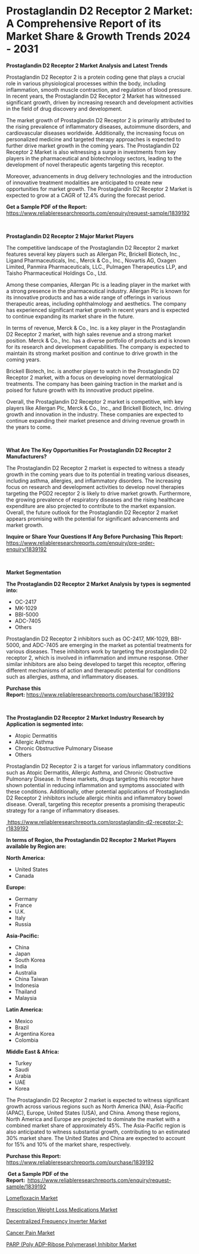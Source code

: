 <p><h1>Prostaglandin D2 Receptor 2 Market: A Comprehensive Report of its Market Share & Growth Trends 2024 - 2031</h1></p><p><strong>Prostaglandin D2 Receptor 2 Market Analysis and Latest Trends</strong></p>
<p><p>Prostaglandin D2 Receptor 2 is a protein coding gene that plays a crucial role in various physiological processes within the body, including inflammation, smooth muscle contraction, and regulation of blood pressure. In recent years, the Prostaglandin D2 Receptor 2 Market has witnessed significant growth, driven by increasing research and development activities in the field of drug discovery and development.</p><p>The market growth of Prostaglandin D2 Receptor 2 is primarily attributed to the rising prevalence of inflammatory diseases, autoimmune disorders, and cardiovascular diseases worldwide. Additionally, the increasing focus on personalized medicine and targeted therapy approaches is expected to further drive market growth in the coming years. The Prostaglandin D2 Receptor 2 Market is also witnessing a surge in investments from key players in the pharmaceutical and biotechnology sectors, leading to the development of novel therapeutic agents targeting this receptor.</p><p>Moreover, advancements in drug delivery technologies and the introduction of innovative treatment modalities are anticipated to create new opportunities for market growth. The Prostaglandin D2 Receptor 2 Market is expected to grow at a CAGR of 12.4% during the forecast period.</p></p>
<p><strong>Get a Sample PDF of the Report:&nbsp;</strong> <a href="https://www.reliableresearchreports.com/enquiry/request-sample/1839192">https://www.reliableresearchreports.com/enquiry/request-sample/1839192</a></p>
<p>&nbsp;</p>
<p><strong>Prostaglandin D2 Receptor 2 Major Market Players</strong></p>
<p><p>The competitive landscape of the Prostaglandin D2 Receptor 2 market features several key players such as Allergan Plc, Brickell Biotech, Inc., Ligand Pharmaceuticals, Inc., Merck & Co., Inc., Novartis AG, Oxagen Limited, Panmira Pharmaceuticals, LLC., Pulmagen Therapeutics LLP, and Taisho Pharmaceutical Holdings Co., Ltd.</p><p>Among these companies, Allergan Plc is a leading player in the market with a strong presence in the pharmaceutical industry. Allergan Plc is known for its innovative products and has a wide range of offerings in various therapeutic areas, including ophthalmology and aesthetics. The company has experienced significant market growth in recent years and is expected to continue expanding its market share in the future.</p><p>In terms of revenue, Merck & Co., Inc. is a key player in the Prostaglandin D2 Receptor 2 market, with high sales revenue and a strong market position. Merck & Co., Inc. has a diverse portfolio of products and is known for its research and development capabilities. The company is expected to maintain its strong market position and continue to drive growth in the coming years.</p><p>Brickell Biotech, Inc. is another player to watch in the Prostaglandin D2 Receptor 2 market, with a focus on developing novel dermatological treatments. The company has been gaining traction in the market and is poised for future growth with its innovative product pipeline.</p><p>Overall, the Prostaglandin D2 Receptor 2 market is competitive, with key players like Allergan Plc, Merck & Co., Inc., and Brickell Biotech, Inc. driving growth and innovation in the industry. These companies are expected to continue expanding their market presence and driving revenue growth in the years to come.</p></p>
<p>&nbsp;</p>
<p><strong>What Are The Key Opportunities For Prostaglandin D2 Receptor 2 Manufacturers?</strong></p>
<p><p>The Prostaglandin D2 Receptor 2 market is expected to witness a steady growth in the coming years due to its potential in treating various diseases, including asthma, allergies, and inflammatory disorders. The increasing focus on research and development activities to develop novel therapies targeting the PGD2 receptor 2 is likely to drive market growth. Furthermore, the growing prevalence of respiratory diseases and the rising healthcare expenditure are also projected to contribute to the market expansion. Overall, the future outlook for the Prostaglandin D2 Receptor 2 market appears promising with the potential for significant advancements and market growth.</p></p>
<p><strong>Inquire or Share Your Questions If Any Before Purchasing This Report:</strong> <a href="https://www.reliableresearchreports.com/enquiry/pre-order-enquiry/1839192">https://www.reliableresearchreports.com/enquiry/pre-order-enquiry/1839192</a></p>
<p>&nbsp;</p>
<p><strong>Market Segmentation</strong></p>
<p><strong>The Prostaglandin D2 Receptor 2 Market Analysis by types is segmented into:</strong></p>
<p><ul><li>OC-2417</li><li>MK-1029</li><li>BBI-5000</li><li>ADC-7405</li><li>Others</li></ul></p>
<p><p>Prostaglandin D2 Receptor 2 inhibitors such as OC-2417, MK-1029, BBI-5000, and ADC-7405 are emerging in the market as potential treatments for various diseases. These inhibitors work by targeting the prostaglandin D2 receptor 2, which is involved in inflammation and immune response. Other similar inhibitors are also being developed to target this receptor, offering different mechanisms of action and therapeutic potential for conditions such as allergies, asthma, and inflammatory diseases.</p></p>
<p><strong>Purchase this Report:&nbsp;</strong><a href="https://www.reliableresearchreports.com/purchase/1839192">https://www.reliableresearchreports.com/purchase/1839192</a></p>
<p>&nbsp;</p>
<p><strong>The Prostaglandin D2 Receptor 2 Market Industry Research by Application is segmented into:</strong></p>
<p><ul><li>Atopic Dermatitis</li><li>Allergic Asthma</li><li>Chronic Obstructive Pulmonary Disease</li><li>Others</li></ul></p>
<p><p>Prostaglandin D2 Receptor 2 is a target for various inflammatory conditions such as Atopic Dermatitis, Allergic Asthma, and Chronic Obstructive Pulmonary Disease. In these markets, drugs targeting this receptor have shown potential in reducing inflammation and symptoms associated with these conditions. Additionally, other potential applications of Prostaglandin D2 Receptor 2 inhibitors include allergic rhinitis and inflammatory bowel disease. Overall, targeting this receptor presents a promising therapeutic strategy for a range of inflammatory diseases.</p></p>
<p><a href="https://www.reliableresearchreports.com/prostaglandin-d2-receptor-2-r1839192">&nbsp;https://www.reliableresearchreports.com/prostaglandin-d2-receptor-2-r1839192</a></p>
<p><strong>In terms of Region, the Prostaglandin D2 Receptor 2 Market Players available by Region are:</strong></p>
<p>
    <p> <strong> North America: </strong>
        <ul>
            <li>United States</li>
            <li>Canada</li>
        </ul>
        </p> 
    <p> <strong> Europe: </strong>
        <ul>
            <li>Germany</li>
            <li>France</li>
            <li>U.K.</li>
            <li>Italy</li>
            <li>Russia</li>
        </ul>
        </p> 
    <p> <strong> Asia-Pacific: </strong>
        <ul>
            <li>China</li>
            <li>Japan</li>
            <li>South Korea</li>
            <li>India</li>
            <li>Australia</li>
            <li>China Taiwan</li>
            <li>Indonesia</li>
            <li>Thailand</li>
            <li>Malaysia</li>
        </ul>
        </p> 
    <p> <strong> Latin America: </strong>
        <ul>
            <li>Mexico</li>
            <li>Brazil</li>
            <li>Argentina Korea</li>
            <li>Colombia</li>
        </ul>
        </p> 
    <p> <strong> Middle East & Africa: </strong>
        <ul>
            <li>Turkey</li>
            <li>Saudi</li>
            <li>Arabia</li>
            <li>UAE</li>
            <li>Korea</li>
        </ul>
    </p>
    </p>
<p><p>The Prostaglandin D2 Receptor 2 market is expected to witness significant growth across various regions such as North America (NA), Asia-Pacific (APAC), Europe, United States (USA), and China. Among these regions, North America and Europe are projected to dominate the market with a combined market share of approximately 45%. The Asia-Pacific region is also anticipated to witness substantial growth, contributing to an estimated 30% market share. The United States and China are expected to account for 15% and 10% of the market share, respectively.</p></p>
<p><strong>Purchase this Report: </strong><a href="https://www.reliableresearchreports.com/purchase/1839192">https://www.reliableresearchreports.com/purchase/1839192</a></p>
<p>&nbsp;<strong>Get a Sample PDF of the Report:&nbsp;&nbsp;</strong><a href="https://www.reliableresearchreports.com/enquiry/request-sample/1839192">https://www.reliableresearchreports.com/enquiry/request-sample/1839192</a></p>
<p><strong></strong></p>
<p><p><a href="https://github.com/labibmmn112/Market-Research-Report-List-1/blob/main/lomefloxacin-market.md">Lomefloxacin Market</a></p><p><a href="https://github.com/gladysalidde/Market-Research-Report-List-2/blob/main/prescription-weight-loss-medications-market.md">Prescription Weight Loss Medications Market</a></p><p><a href="https://www.linkedin.com/pulse/decentralized-frequency-inverter-market-share-size-trends-industry-muukf?trackingId=xlknbpg5RZSf9DF3Z0M6kw%3D%3D">Decentralized Frequency Inverter Market</a></p><p><a href="https://github.com/dimitrishawkinswaynenp91rgz/Market-Research-Report-List-4/blob/main/cancer-pain-market.md">Cancer Pain Market</a></p><p><a href="https://github.com/changoleonlaverguenzanoexiste/Market-Research-Report-List-4/blob/main/parp-poly-adp-ribose-polymerase-inhibitor-market.md">PARP (Poly ADP-Ribose Polymerase) Inhibitor Market</a></p></p>